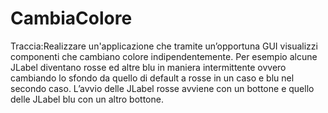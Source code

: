 # CambiaColore

Traccia:Realizzare un'applicazione che tramite un’opportuna GUI visualizzi componenti che cambiano colore indipendentemente. 
Per esempio alcune JLabel diventano rosse ed altre blu in maniera intermittente 
ovvero cambiando lo sfondo da quello di default a rosse in un caso e blu nel secondo caso.
L’avvio delle JLabel rosse avviene con un bottone e quello delle JLabel blu con un altro bottone. 
